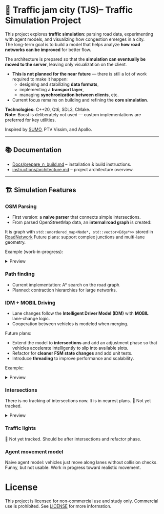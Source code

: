 # 🚦 Traffic jam city (TJS)– Traffic Simulation Project

This project explores **traffic simulation**: parsing road data, experimenting with agent models, and visualizing how congestion emerges in a city.  
The long-term goal is to build a model that helps analyze **how road networks can be improved** for better flow.  

The architecture is prepared so that the **simulation can eventually be moved to the server**, leaving only visualization on the client.  
- **This is not planned for the near future** — there is still a lot of work required to make it happen:  
  - designing and stabilizing **data formats**,  
  - implementing a **transport layer**,  
  - managing **synchronization between clients**, etc.  
- Current focus remains on building and refining the **core simulation**.

**Technologies:** C++20, Qt6, SDL3, CMake.  
**Note:** Boost is deliberately not used — custom implementations are preferred for key utilities.

Inspired by [SUMO](https://www.eclipse.org/sumo/), PTV Vissim, and Apollo.  

---

## 📚 Documentation

- [Docs/prepare_n_build.md](Docs/prepare_n_build.md) – installation & build instructions.  
- [instructions/architecture.md](instructions/architecture.md) – project architecture overview.  

---

## 🏗 Simulation Features

### OSM Parsing
- First version: a **naive parser** that connects simple intersections.  
- From parsed OpenStreetMap data, an **internal road graph** is created:  

It is graph with `std::unordered_map<Node*, std::vector<Edge*>>` stored in [RoadNetwork](CitySimulator/src/core/include/core/data_layer/road_network.h)
Future plans: support complex junctions and multi-lane geometry.

Example (work-in-progress):
<details> <summary>Preview</summary> <img src="Docs/data/tjs_agent_simple.gif" alt="OSM parsing demo"/> </details>

### Path finding
- Current implementation: A* search on the road graph.
- Planned: contraction hierarchies for large networks.

### IDM + MOBIL Driving
- Lane changes follow the **Intelligent Driver Model (IDM)** with **MOBIL** lane-change logic.  
- Cooperation between vehicles is modeled when merging.  

Future plans:
- Extend the model to **intersections** and add an adjustment phase so that vehicles accelerate intelligently to slip into available slots.  
- Refactor for **cleaner FSM state changes** and add unit tests.  
- Introduce **threading** to improve performance and scalability.  

Example:
<details> <summary>Preview</summary> <img src="Docs/data/tjs_idm_lane_change.gif" alt="Lane changing demo"/> </details>

### Intersections
There is no tracking of intersections now. It is in nearest plans.
🚧 Not yet tracked.

<details> <summary>Preview</summary> <img src="Docs/data/tjs_following.gif" alt="Following changing demo"/> </details>

### Traffic lights
🚧 Not yet tracked. Should be after intersections and refactor phase.

### Agent movement model
Naive agent model: vehicles just move along lanes without collision checks. Funny, but not usable. Work in progress toward realistic movement.


# License
This project is licensed for non-commercial use and study only. Commercial use is prohibited. See [LICENSE](LICENSE) for more information.
